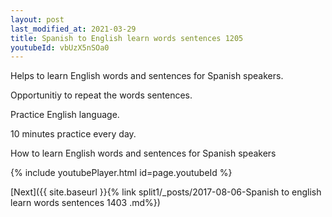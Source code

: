 ```yaml
---
layout: post
last_modified_at: 2021-03-29
title: Spanish to English learn words sentences 1205 
youtubeId: vbUzX5nSOa0
---
```

 
 
Helps to learn English words and sentences for Spanish speakers.

Opportunitiy to repeat the words sentences. 

Practice English language. 
 
10 minutes practice every day. 
 
How to learn English words and sentences for Spanish speakers 
 
{% include youtubePlayer.html id=page.youtubeId %}
 
 
[Next]({{ site.baseurl }}{% link  split1/_posts/2017-08-06-Spanish to english learn words sentences 1403 .md%})
 
